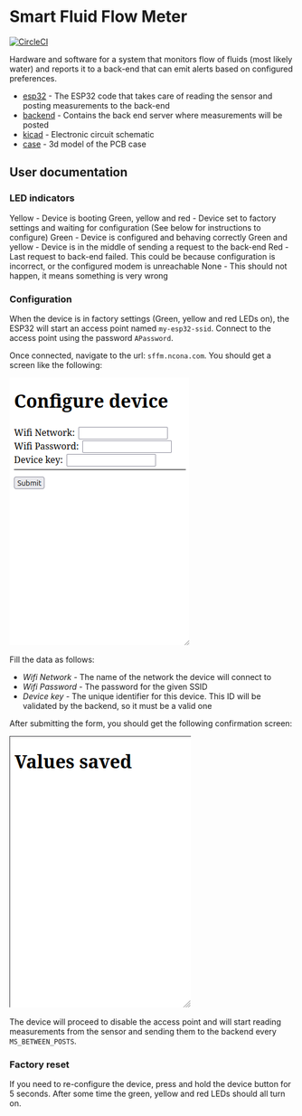 # Smart Fluid Flow Meter

[![CircleCI](https://dl.circleci.com/status-badge/img/gh/soonick/smart-fluid-flow-meter/tree/master.svg?style=svg)](https://dl.circleci.com/status-badge/redirect/gh/soonick/smart-fluid-flow-meter/tree/master)

Hardware and software for a system that monitors flow of fluids (most likely water) and reports it to a back-end that can emit alerts based on configured preferences.

- [esp32](/esp32/) - The ESP32 code that takes care of reading the sensor and posting measurements to the back-end
- [backend](/backend/) - Contains the back end server where measurements will be posted
- [kicad](/kicad/) - Electronic circuit schematic
- [case](/case/) - 3d model of the PCB case

## User documentation

### LED indicators

Yellow - Device is booting
Green, yellow and red - Device set to factory settings and waiting for configuration (See below for instructions to configure)
Green - Device is configured and behaving correctly
Green and yellow - Device is in the middle of sending a request to the back-end
Red - Last request to back-end failed. This could be because configuration is incorrect, or the configured modem is unreachable
None - This should not happen, it means something is very wrong

### Configuration

When the device is in factory settings (Green, yellow and red LEDs on), the ESP32 will start an access point named `my-esp32-ssid`. Connect to the access point using the password `APassword`.

Once connected, navigate to the url: `sffm.ncona.com`. You should get a screen like the following:

![Configure device screen](/docs/assets/config-screen.png)
<config screen>

Fill the data as follows:
- *Wifi Network* - The name of the network the device will connect to
- *Wifi Password* - The password for the given SSID
- *Device key* - The unique identifier for this device. This ID will be validated by the backend, so it must be a valid one

After submitting the form, you should get the following confirmation screen:

![Configuration saved screen](/docs/assets/saved-screen.png)

The device will proceed to disable the access point and will start reading measurements from the sensor and sending them to the backend every  `MS_BETWEEN_POSTS`.

### Factory reset

If you need to re-configure the device, press and hold the device button for 5 seconds. After some time the green, yellow and red LEDs should all turn on.
